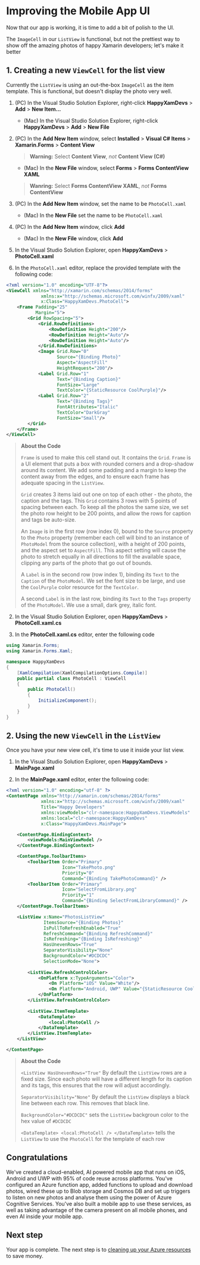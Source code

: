 # Improving the Mobile App UI

Now that our app is working, it is time to add a bit of polish to the UI.

The `ImageCell` in our `ListView` is functional, but not the prettiest way to show off the amazing photos of happy Xamarin developers; let's make it better

## 1. Creating a new `ViewCell` for the list view

Currently the `ListView` is using an out-the-box `ImageCell` as the item template. This is functional, but doesn't display the photo very well.

1. (PC) In the Visual Studio Solution Explorer, right-click **HappyXamDevs** > **Add** > **New Item...**

    - (Mac) In the Visual Studio Solution Explorer, right-click **HappyXamDevs** > **Add** > **New File**

2. (PC) In the **Add New Item** window, select **Installed** > **Visual C# Items** > **Xamarin.Forms** > **Content View**

    > **Warning:** Select **Content View**, _not_ **Content View (C#)**
    - (Mac) In the **New File** window, select **Forms** > **Forms ContentView XAML**
    > **Wanring:** Select **Forms ContentView XAML**, _not_ **Forms ContentView**

3. (PC) In the **Add New Item** window, set the name to be `PhotoCell.xaml`

    - (Mac) In the **New File** set the name to be `PhotoCell.xaml`

4. (PC) In the **Add New Item** window, click **Add**

    - (Mac) In the **New File** window, click **Add**

5. In the Visual Studio Solution Explorer, open **HappyXamDevs** > **PhotoCell.xaml**

6. In the `PhotoCell.xaml` editor, replace the provided template with the following code:

```xml
<?xml version="1.0" encoding="UTF-8"?>
<ViewCell xmlns="http://xamarin.com/schemas/2014/forms"
             xmlns:x="http://schemas.microsoft.com/winfx/2009/xaml"
             x:Class="HappyXamDevs.PhotoCell">
    <Frame Padding="25"
           Margin="5">
        <Grid RowSpacing="5">
            <Grid.RowDefinitions>
                <RowDefinition Height="200"/>
                <RowDefinition Height="Auto"/>
                <RowDefinition Height="Auto"/>
            </Grid.RowDefinitions>
            <Image Grid.Row="0"
                   Source="{Binding Photo}"
                   Aspect="AspectFill"
                   HeightRequest="200"/>
            <Label Grid.Row="1"
                   Text="{Binding Caption}"
                   FontSize="Large"
                   TextColor="{StaticResource CoolPurple}"/>
            <Label Grid.Row="2"
                   Text="{Binding Tags}"
                   FontAttributes="Italic"
                   TextColor="DarkGray"
                   FontSize="Small"/>
        </Grid>
    </Frame>
</ViewCell>
```

> **About the Code**
>
> `Frame` is used to make this cell stand out. It contains the `Grid`. `Frame` is a UI element that puts a box with rounded corners and a drop-shadow around its content. We add some padding and a margin to keep the content away from the edges, and to ensure each frame has adequate spacing in the `ListView`.
>
> `Grid` creates 3 items laid out one on top of each other - the photo, the caption and the tags. This `Grid` contains 3 rows with 5 points of spacing between each. To keep all the photos the same size, we set the photo row height to be 200 points, and allow the rows for caption and tags be auto-size.
>
> An `Image` is in the first row (row index 0), bound to the `Source` property to the `Photo` property (remember each cell will bind to an instance of `PhotoModel` from the source collection), with a height of 200 points, and the aspect set to `AspectFill`. This aspect setting will cause the photo to stretch equally in all directions to fill the available space, clipping any parts of the photo that go out of bounds.
>
> A `Label` is in the second row (row index 1), binding its `Text` to the `Caption` of the `PhotoModel`. We set the font size to be large, and use the `CoolPurple` color resource for the `TextColor`.
>
> A second `Label` is in the last row, binding its `Text` to the `Tags` property of the `PhotoModel`. We use a small, dark grey, italic font.

2. In the Visual Studio Solution Explorer, open **HappyXamDevs** > **PhotoCell.xaml.cs**

3. In the **PhotoCell.xaml.cs** editor, enter the following code

```csharp
using Xamarin.Forms;
using Xamarin.Forms.Xaml;

namespace HappyXamDevs
{
    [XamlCompilation(XamlCompilationOptions.Compile)]
    public partial class PhotoCell : ViewCell
    {
        public PhotoCell()
        {
            InitializeComponent();
        }
    }
}
```

## 2. Using the new `ViewCell` in the `ListView`

Once you have your new view cell, it's time to use it inside your list view.

1. In the Visual Studio Solution Explorer, open **HappyXamDevs** > **MainPage.xaml**

2. In the **MainPage.xaml** editor, enter the following code:

```xml
<?xml version="1.0" encoding="utf-8" ?>
<ContentPage xmlns="http://xamarin.com/schemas/2014/forms"
             xmlns:x="http://schemas.microsoft.com/winfx/2009/xaml"
             Title="Happy Developers"
             xmlns:viewModels="clr-namespace:HappyXamDevs.ViewModels"
             xmlns:local="clr-namespace:HappyXamDevs"
             x:Class="HappyXamDevs.MainPage">

    <ContentPage.BindingContext>
        <viewModels:MainViewModel />
    </ContentPage.BindingContext>

    <ContentPage.ToolbarItems>
        <ToolbarItem Order="Primary"
                     Icon="TakePhoto.png"
                     Priority="0"
                     Command="{Binding TakePhotoCommand}" />
        <ToolbarItem Order="Primary"
                     Icon="SelectFromLibrary.png"
                     Priority="1"
                     Command="{Binding SelectFromLibraryCommand}" />
    </ContentPage.ToolbarItems>

    <ListView x:Name="PhotosListView"
              ItemsSource="{Binding Photos}"
              IsPullToRefreshEnabled="True"
              RefreshCommand="{Binding RefreshCommand}"
              IsRefreshing="{Binding IsRefreshing}"
              HasUnevenRows="True"
              SeparatorVisibility="None"
              BackgroundColor="#DCDCDC"
              SelectionMode="None">
        
        <ListView.RefreshControlColor>
            <OnPlatform x:TypeArguments="Color">
                <On Platform="iOS" Value="White"/>
                <On Platform="Android, UWP" Value="{StaticResource CoolPurple}" />
            </OnPlatform>
        </ListView.RefreshControlColor>
        
        <ListView.ItemTemplate>
            <DataTemplate>
                <local:PhotoCell />
            </DataTemplate>
        </ListView.ItemTemplate>
    </ListView>

</ContentPage>
```

> **About the Code**
>
> `<ListView HasUnevenRows="True"` By default the `ListView` rows are a fixed size. Since each photo will have a different length for its caption and its tags, this ensures that the row will adjust accordingly.
>
> `SeparatorVisibility="None"` By default the `ListView` displays a black line between each row. This removes that black line.
>
> `BackgroundColor="#DCDCDC"` sets the `ListView` backgroun color to the hex value of `#DCDCDC`
>
> `<DataTemplate> <local:PhotoCell /> </DataTemplate>` tells the `ListView` to use the `PhotoCell` for the template of each row

## Congratulations

We've created a cloud-enabled, AI powered mobile app that runs on iOS, Android and UWP with 95% of code reuse across platforms. You've configured an Azure function app, added functions to upload and download photos, wired these up to Blob storage and Cosmos DB and set up triggers to listen on new photos and analyse them using the power of Azure Cognitive Services. You've also built a mobile app to use these services, as well as taking advantage of the camera present on all mobile phones, and even AI inside your mobile app.

## Next step

Your app is complete. The next step is to [cleaning up your Azure resources](./13-CleaningUp.md) to save money.
